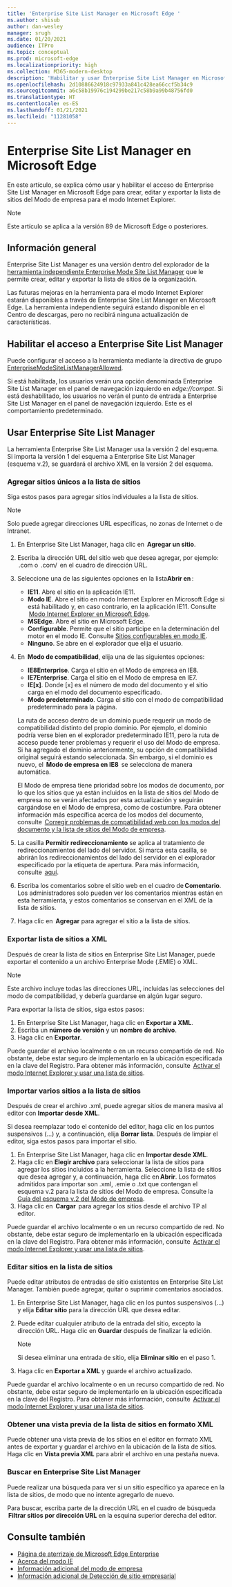 ```yaml
---
title: 'Enterprise Site List Manager en Microsoft Edge '
ms.author: shisub
author: dan-wesley
manager: srugh
ms.date: 01/20/2021
audience: ITPro
ms.topic: conceptual
ms.prod: microsoft-edge
ms.localizationpriority: high
ms.collection: M365-modern-desktop
description: 'Habilitar y usar Enterprise Site List Manager en Microsoft Edge '
ms.openlocfilehash: 2d10886624918c97933a841c428ea66ccf5b34c9
ms.sourcegitcommit: a6c58b19976c194299be217c58b9a99b48756fd0
ms.translationtype: HT
ms.contentlocale: es-ES
ms.lasthandoff: 01/21/2021
ms.locfileid: "11281058"
---
```

# Enterprise Site List Manager en Microsoft Edge

En este artículo, se explica cómo usar y habilitar el acceso de Enterprise Site List Manager en Microsoft Edge para crear, editar y exportar la lista de sitios del Modo de empresa para el modo Internet Explorer.

> [!NOTE]
> Este artículo se aplica a la versión 89 de Microsoft Edge o posteriores.

## Información general

Enterprise Site List Manager es una versión dentro del explorador de la [herramienta independiente Enterprise Mode Site List Manager](https://www.microsoft.com/download/details.aspx?id=49974) que le permite crear, editar y exportar la lista de sitios de la organización.

Las futuras mejoras en la herramienta para el modo Internet Explorer estarán disponibles a través de Enterprise Site List Manager en Microsoft Edge. La herramienta independiente seguirá estando disponible en el Centro de descargas, pero no recibirá ninguna actualización de características.

## Habilitar el acceso a Enterprise Site List Manager

Puede configurar el acceso a la herramienta mediante la directiva de grupo [EnterpriseModeSiteListManagerAllowed](https://docs.microsoft.com/DeployEdge/microsoft-edge-policies#enterprisemodesitelistmanagerallowed).

Si está habilitada, los usuarios verán una opción denominada Enterprise Site List Manager en el panel de navegación izquierdo en *edge://compat*. Si está deshabilitado, los usuarios no verán el punto de entrada a Enterprise Site List Manager en el panel de navegación izquierdo. Este es el comportamiento predeterminado.

## Usar Enterprise Site List Manager

La herramienta Enterprise Site List Manager usa la versión 2 del esquema. Si importa la versión 1 del esquema a Enterprise Site List Manager (esquema v.2), se guardará el archivo XML en la versión 2 del esquema.

### Agregar sitios únicos a la lista de sitios  

Siga estos pasos para agregar sitios individuales a la lista de sitios.

> [!NOTE]
> Solo puede agregar direcciones URL específicas, no zonas de Internet o de Intranet.

1. En Enterprise Site List Manager, haga clic en  **Agregar un sitio**.
2. Escriba la dirección URL del sitio web que desea agregar, por ejemplo:  <domain>.com o  <domain>.com/<path>  en el cuadro de dirección URL.
3. Seleccione una de las siguientes opciones en la lista**Abrir en** :

   - **IE11**. Abre el sitio en la aplicación IE11.
   - **Modo IE**. Abre el sitio en modo Internet Explorer en Microsoft Edge si está habilitado y, en caso contrario, en la aplicación IE11. Consulte  [Modo Internet Explorer en Microsoft Edge](https://docs.microsoft.com/deployedge/edge-ie-mode).
   - **MSEdge**. Abre el sitio en Microsoft Edge.
   - **Configurable**. Permite que el sitio participe en la determinación del motor en el modo IE. Consulte [Sitios configurables en modo IE](https://docs.microsoft.com/deployedge/edge-learnmore-configurable-sites-ie-mode).
   - **Ninguno**. Se abre en el explorador que elija el usuario.  

4. En  **Modo de compatibilidad**, elija una de las siguientes opciones:

   - **IE8Enterprise**. Carga el sitio en el Modo de empresa en IE8.
   - **IE7Enterprise**. Carga el sitio en el Modo de empresa en IE7.
   - **IE[x]**. Donde [x] es el número de modo del documento y el sitio carga en el modo del documento especificado.
   - **Modo predeterminado**. Carga el sitio con el modo de compatibilidad predeterminado para la página.

   La ruta de acceso dentro de un dominio puede requerir un modo de compatibilidad distinto del propio dominio. Por ejemplo, el dominio podría verse bien en el explorador predeterminado IE11, pero la ruta de acceso puede tener problemas y requerir el uso del Modo de empresa. Si ha agregado el dominio anteriormente, su opción de compatibilidad original seguirá estando seleccionada. Sin embargo, si el dominio es nuevo, el  **Modo de empresa en IE8**  se selecciona de manera automática.

   El Modo de empresa tiene prioridad sobre los modos de documento, por lo que los sitios que ya están incluidos en la lista de sitios del Modo de empresa no se verán afectados por esta actualización y seguirán cargándose en el Modo de empresa, como de costumbre. Para obtener información más específica acerca de los modos del documento, consulte  [Corregir problemas de compatibilidad web con los modos del documento y la lista de sitios del Modo de empresa](https://docs.microsoft.com/internet-explorer/ie11-deploy-guide/fix-compat-issues-with-doc-modes-and-enterprise-mode-site-list).

5. La casilla **Permitir redireccionamiento** se aplica al tratamiento de redireccionamientos del lado del servidor. Si marca esta casilla, se abrirán los redireccionamientos del lado del servidor en el explorador especificado por la etiqueta de apertura. Para más información, consulte  [aquí](https://docs.microsoft.com/internet-explorer/ie11-deploy-guide/enterprise-mode-schema-version-2-guidance#updated-schema-attributes).
6. Escriba los comentarios sobre el sitio web en el cuadro de **Comentario**. Los administradores solo pueden ver los comentarios mientras están en esta herramienta, y estos comentarios se conservan en el XML de la lista de sitios.
7. Haga clic en  **Agregar** para agregar el sitio a la lista de sitios.

### Exportar lista de sitios a XML

Después de crear la lista de sitios en Enterprise Site List Manager, puede exportar el contenido a un archivo Enterprise Mode (.EMIE) o XML. 

> [!NOTE]
> Este archivo incluye todas las direcciones URL, incluidas las selecciones del modo de compatibilidad, y debería guardarse en algún lugar seguro.

Para exportar la lista de sitios, siga estos pasos:

1. En Enterprise Site List Manager, haga clic en **Exportar a XML**.
2. Escriba un **número de versión** y un **nombre de archivo**.
3. Haga clic en **Exportar**.

Puede guardar el archivo localmente o en un recurso compartido de red. No obstante, debe estar seguro de implementarlo en la ubicación especificada en la clave del Registro. Para obtener más información, consulte  [Activar el modo Internet Explorer y usar una lista de sitios](https://docs.microsoft.com/deployedge/edge-ie-mode-policies).

### Importar varios sitios a la lista de sitios

Después de crear el archivo .xml, puede agregar sitios de manera masiva al editor con **Importar desde XML**.

Si desea reemplazar todo el contenido del editor, haga clic en los puntos suspensivos (...) y, a continuación, elija **Borrar lista**. Después de limpiar el editor, siga estos pasos para importar el sitio.

1. En Enterprise Site List Manager, haga clic en **Importar desde XML**. 
2. Haga clic en **Elegir archivo** para seleccionar la lista de sitios para agregar los sitios incluidos a la herramienta. Seleccione la lista de sitios que desea agregar y, a continuación, haga clic en **Abrir**. Los formatos admitidos para importar son .xml, .emie o .txt que contengan el esquema v.2 para la lista de sitios del Modo de empresa. Consulte la [Guía del esquema v.2 del Modo de empresa](https://docs.microsoft.com/internet-explorer/ie11-deploy-guide/enterprise-mode-schema-version-2-guidance).
3. Haga clic en  **Cargar**  para agregar los sitios desde el archivo TP al editor.

Puede guardar el archivo localmente o en un recurso compartido de red. No obstante, debe estar seguro de implementarlo en la ubicación especificada en la clave del Registro. Para obtener más información, consulte  [Activar el modo Internet Explorer y usar una lista de sitios](https://docs.microsoft.com/deployedge/edge-ie-mode-policies).

### Editar sitios en la lista de sitios

 Puede editar atributos de entradas de sitio existentes en Enterprise Site List Manager. También puede agregar, quitar o suprimir comentarios asociados.

1. En Enterprise Site List Manager, haga clic en los puntos suspensivos (...) y elija **Editar sitio** para la dirección URL que desea editar.
2. Puede editar cualquier atributo de la entrada del sitio, excepto la dirección URL. Haga clic en **Guardar** después de finalizar la edición.

   > [!NOTE]
   > Si desea eliminar una entrada de sitio, elija **Eliminar sitio** en el paso 1.

3. Haga clic en **Exportar a XML** y guarde el archivo actualizado.

Puede guardar el archivo localmente o en un recurso compartido de red. No obstante, debe estar seguro de implementarlo en la ubicación especificada en la clave del Registro. Para obtener más información, consulte  [Activar el modo Internet Explorer y usar una lista de sitios](https://docs.microsoft.com/deployedge/edge-ie-mode-policies).

### Obtener una vista previa de la lista de sitios en formato XML

Puede obtener una vista previa de los sitios en el editor en formato XML antes de exportar y guardar el archivo en la ubicación de la lista de sitios. Haga clic en **Vista previa XML** para abrir el archivo en una pestaña nueva.

### Buscar en Enterprise Site List Manager

Puede realizar una búsqueda para ver si un sitio específico ya aparece en la lista de sitios, de modo que no intente agregarlo de nuevo.

Para buscar, escriba parte de la dirección URL en el cuadro de búsqueda  **Filtrar sitios por dirección URL** en la esquina superior derecha del editor.

## Consulte también

- [Página de aterrizaje de Microsoft Edge Enterprise](https://aka.ms/EdgeEnterprise)
- [Acerca del modo IE](https://docs.microsoft.com/deployedge/edge-ie-mode)
- [Información adicional del modo de empresa](https://docs.microsoft.com/internet-explorer/ie11-deploy-guide/enterprise-mode-overview-for-ie11)
- [Información adicional de Detección de sitio empresarial](https://docs.microsoft.com/internet-explorer/ie11-deploy-guide/collect-data-using-enterprise-site-discovery)
